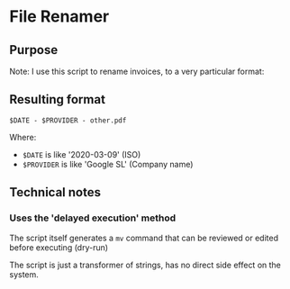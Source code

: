 # File Renamer

## Purpose
Note: I use this script to rename invoices, to a very particular format:

## Resulting format

```
$DATE - $PROVIDER - other.pdf
```

Where:
  * `$DATE` is like '2020-03-09' (ISO)
  * `$PROVIDER` is like 'Google SL' (Company name)

## Technical notes

### Uses the 'delayed execution' method

The script itself generates a `mv` command that can be reviewed or edited before executing (dry-run)

The script is just a transformer of strings, has no direct side effect on the system.


  